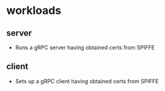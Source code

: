 # workloads

## server
* Runs a gRPC server having obtained certs from SPIFFE


## client
* Sets up a gRPC client having obtained certs from SPIFFE